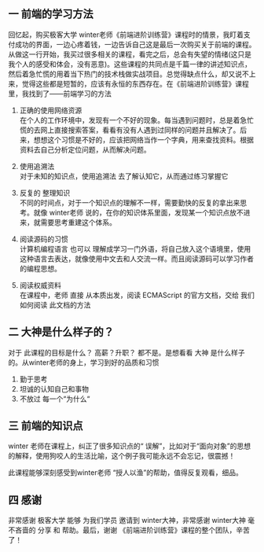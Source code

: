 ## 一 前端的学习方法  
回忆起，购买极客大学 winter老师《前端进阶训练营》课程时的情景，我盯着支付成功的界面，一边心疼着钱，一边告诉自己这是最后一次购买关于前端的课程。从做这一行开始，我买过很多相关的课程，看完之后，总会有失望的情绪(这只是我个人的感受和体会，没有恶意)。这些课程的共同点是千篇一律的讲述知识点，然后着急忙慌的用着当下热门的技术栈做实战项目。总觉得缺点什么，却又说不上来，觉得这些都是短暂的，应该有永恒的东西存在。在《前端进阶训练营》课程里，我找到了——前端学习的方法  
1. 正确的使用网络资源  
在个人的工作环境中，发现有一个不好的现象。每当遇到问题时，总是着急忙慌的去网上直接搜索答案，看看有没有人遇到过同样的问题并且解决了。后来，想想这个习惯是不好的，应该把网络当作一个字典，用来查找资料。根据资料去自己分析定位问题，从而解决问题。   
  
2. 使用追溯法  
对于未知的知识点，使用追溯法 去了解认知它，从而通过练习掌握它    
  
3. 反复的 整理知识  
不同的时间点，对于一个知识点的理解不一样，需要勤快的反复的拿出来思考。就像 winter老师 说的，在你的知识体系里面，发现某一个知识点放不进来，就需要思考重建这个体系。
  
4. 阅读源码的习惯  
计算机编程语言 也可以 理解成学习一门外语，将自己放入这个语境里，使用这种语言去表达，就像使用中文去和人交流一样。而且阅读源码可以学习作者的编程思想。  
  
5. 阅读权威资料  
在课程中，老师 直接 从本质出发，阅读 ECMAScript 的官方文档，交给 我们 如何阅读 此文档的方法  
  
  
## 二 大神是什么样子的？  
对于 此课程的目标是什么？ 高薪？升职？ 都不是。是想看看 大神 是什么样子的。从winter老师的身上，学习到好的品质和习惯  
1. 勤于思考  
2. 坦诚的认知自己和事物  
3. 不放过 每一个“为什么“  
  
  
## 三 前端的知识点  
winter 老师在课程上，纠正了很多知识点的“ 误解”，比如对于“面向对象”的思想的解释，使用狗咬人的生活比喻，这个例子我可能永远不会忘记，很震撼！  
  
  
此课程能够深刻感受到winter老师 “授人以渔”的帮助，值得反复观看，细品。
  
  
## 四 感谢  
非常感谢 极客大学 能够 为我们学员 邀请到 winter大神，非常感谢 winter大神 毫不吝啬的 分享 和 帮助。最后，谢谢 《前端进阶训练营》课程的整个团队，辛苦了！


